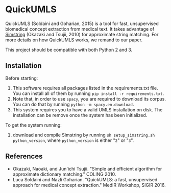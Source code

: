 # QuickUMLS

QuickUMLS (Soldaini and Goharian, 2015) is a tool for fast, unsupervised  biomedical concept extraction from medical text.
It takes advantage of [Simstring](http://www.chokkan.org/software/simstring/) (Okazaki and Tsujii, 2010) for approximate string matching.
For more details on how QuickUMLS works, we remand to our paper.

This project should be compatible with both Python 2 and 3.

## Installation

Before starting:

1. This software requires all packages listed in the requirements.txt file. You can install all of them by running `pip install -r requirements.txt`.
2. Note that, in order to use `spacy`, you are required to download its corpus. You can do that by running `python -m spacy.en.download`.
3. This system requires you to have a valid UMLS installation on disk. The installation can be remove once the system has been initialized.

To get the system running:

1. download and compile Simstring by running `sh setup_simstring.sh python_version`, where `python_version` is either "`2`" or "`3`".


## References

- Okazaki, Naoaki, and Jun'ichi Tsujii. "Simple and efficient algorithm for approximate dictionary matching." COLING 2010.
- Luca Soldaini and Nazli Goharian. "QuickUMLS: a fast, unsupervised approach for medical concept extraction." MedIR Workshop, SIGIR 2016.
